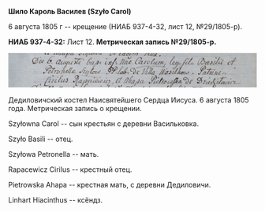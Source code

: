 **Шило Кароль Василев (Szyło Carol)**

6 августа 1805 г -- крещение (НИАБ 937-4-32, лист 12, №29/1805-р).

**НИАБ 937-4-32:** Лист 12. **Метрическая запись №29/1805-р.**

![](./media/7c2515f2ef616960ccfa073aa094998327a4a55a.png)

Дедиловичский костел Наисвятейшего Сердца Иисуса. 6 августа 1805 года.
Метрическая запись о крещении.

Szyłowna Carol -- сын крестьян с деревни Васильковка.

Szyło Basili -- отец.

Szyłowa Petronella -- мать.

Rapacewicz Cirilus -- крестный отец.

Pietrowska Ahapa -- крестная мать, с деревни Дедиловичи.

Linhart Hiacinthus -- ксёндз.
